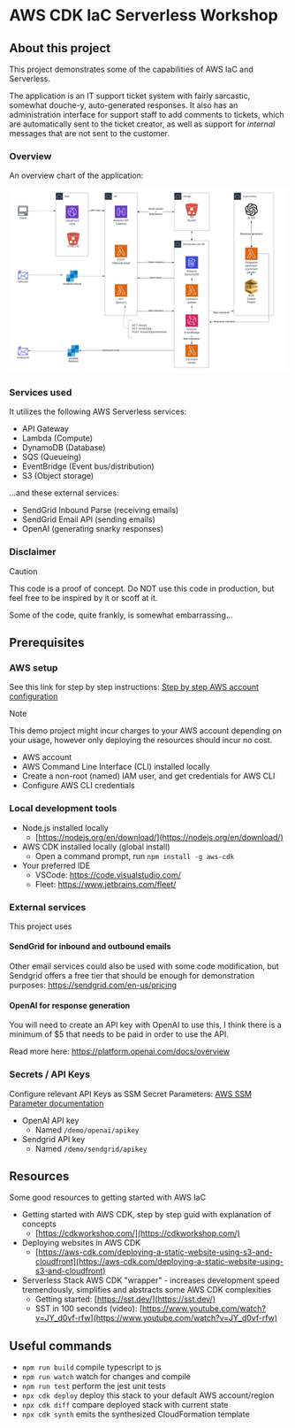 # AWS CDK IaC Serverless Workshop

## About this project

This project demonstrates some of the capabilities of AWS IaC and Serverless.

The application is an IT support ticket system with fairly sarcastic, somewhat douche-y, auto-generated responses.
It also has an administration interface for support staff to add comments to tickets,
which are automatically sent to the ticket creator,
as well as support for _internal_ messages that are not sent to the customer.

### Overview

An overview chart of the application:

![Application overview](.docs/overview.png)

### Services used

It utilizes the following AWS Serverless services:

* API Gateway
* Lambda (Compute)
* DynamoDB (Database)
* SQS (Queueing)
* EventBridge (Event bus/distribution)
* S3 (Object storage)

...and these external services:

* SendGrid Inbound Parse (receiving emails)
* SendGrid Email API (sending emails)
* OpenAI (generating snarky responses)

### Disclaimer

> [!CAUTION]
> This code is a proof of concept. Do NOT use this code in production, but feel free to be inspired by it or scoff at it.
>
> Some of the code, quite frankly, is somewhat embarrassing...

## Prerequisites

### AWS setup

See this link for step by step instructions: [Step by step AWS account configuration](https://chat.openai.com/share/b71b3ba1-e9dc-4af9-9011-8357c37176d6)

> [!NOTE]
> This demo project might incur charges to your AWS account depending on your usage, however only deploying the resources should incur no cost.

- AWS account
- AWS Command Line Interface (CLI) installed locally
- Create a non-root (named) IAM user, and get credentials for AWS CLI
- Configure AWS CLI credentials

### Local development tools

- Node.js installed locally
    - [https://nodejs.org/en/download/](https://nodejs.org/en/download/)
- AWS CDK installed locally (global install)
    - Open a command prompt, run `npm install -g aws-cdk`
- Your preferred IDE
    - VSCode: https://code.visualstudio.com/
    - Fleet: https://www.jetbrains.com/fleet/

### External services

This project uses

#### SendGrid for inbound and outbound emails

Other email services could also be used with some code modification,
but Sendgrid offers a free tier that should be enough for demonstration purposes: https://sendgrid.com/en-us/pricing

#### OpenAI for response generation

You will need to create an API key with OpenAI to use this, I think there is a minimum of $5 that needs to be paid
in order to use the API.

Read more here: https://platform.openai.com/docs/overview

### Secrets / API Keys

Configure relevant API Keys as SSM Secret Parameters: [AWS SSM Parameter documentation](https://docs.aws.amazon.com/systems-manager/latest/userguide/parameter-create-console.html)

- OpenAI API key
    - Named `/demo/openai/apikey`
- Sendgrid API key
    - Named `/demo/sendgrid/apikey`



## Resources

Some good resources to getting started with AWS IaC

- Getting started with AWS CDK, step by step guid with explanation of concepts
    - [https://cdkworkshop.com/](https://cdkworkshop.com/)
- Deploying websites in AWS CDK
    - [https://aws-cdk.com/deploying-a-static-website-using-s3-and-cloudfront](https://aws-cdk.com/deploying-a-static-website-using-s3-and-cloudfront)
- Serverless Stack AWS CDK "wrapper" - increases development speed tremendously, simplifies and abstracts some AWS CDK complexities
    - Getting started: [https://sst.dev/](https://sst.dev/)
    - SST in 100 seconds (video): [https://www.youtube.com/watch?v=JY_d0vf-rfw](https://www.youtube.com/watch?v=JY_d0vf-rfw)

## Useful commands

* `npm run build`   compile typescript to js
* `npm run watch`   watch for changes and compile
* `npm run test`    perform the jest unit tests
* `npx cdk deploy`  deploy this stack to your default AWS account/region
* `npx cdk diff`    compare deployed stack with current state
* `npx cdk synth`   emits the synthesized CloudFormation template
